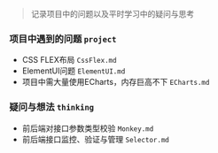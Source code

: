 > 记录项目中的问题以及平时学习中的疑问与思考

### 项目中遇到的问题 `project`
* CSS FLEX布局 `CssFlex.md`
* ElementUI问题 `ElementUI.md`
* 项目中需大量使用ECharts，内存巨高不下 `ECharts.md`

### 疑问与想法 `thinking`
* 前后端对接口参数类型校验 `Monkey.md`
* 前后端接口监控、验证与管理 `Selector.md`
